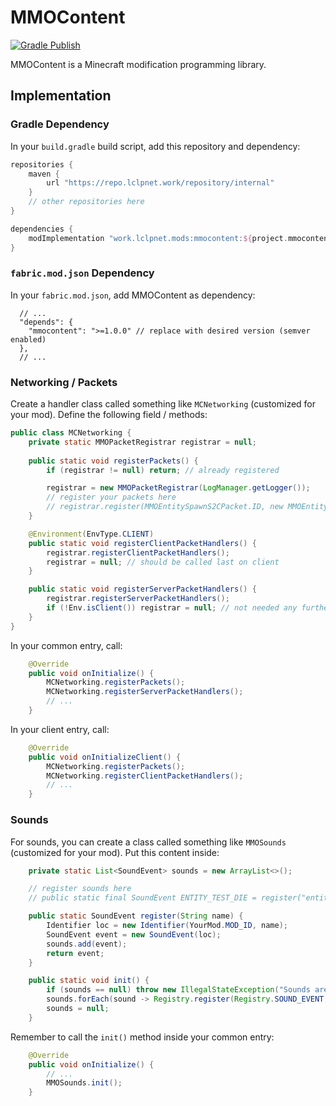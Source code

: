 # MMOContent

[![Gradle Publish](https://github.com/LCLPYT/MMOContent/actions/workflows/gradle-publish.yml/badge.svg)](https://github.com/LCLPYT/MMOContent/actions/workflows/gradle-publish.yml)

MMOContent is a Minecraft modification programming library.

## Implementation
### Gradle Dependency
In your `build.gradle` build script, add this repository and dependency:
```groovy
repositories {
    maven {
        url "https://repo.lclpnet.work/repository/internal"
    }
    // other repositories here
}

dependencies {
    modImplementation "work.lclpnet.mods:mmocontent:${project.mmocontent_version}" // replace with version
}
```

### `fabric.mod.json` Dependency
In your `fabric.mod.json`, add MMOContent as dependency:
```jsonc
  // ...
  "depends": {
    "mmocontent": ">=1.0.0" // replace with desired version (semver enabled)
  },
  // ...
```


### Networking / Packets
Create a handler class called something like `MCNetworking` (customized for your mod).
Define the following field / methods:
```java
public class MCNetworking {
    private static MMOPacketRegistrar registrar = null;
    
    public static void registerPackets() {
        if (registrar != null) return; // already registered

        registrar = new MMOPacketRegistrar(LogManager.getLogger());
        // register your packets here
        // registrar.register(MMOEntitySpawnS2CPacket.ID, new MMOEntitySpawnS2CPacket.Decoder());
    }

    @Environment(EnvType.CLIENT)
    public static void registerClientPacketHandlers() {
        registrar.registerClientPacketHandlers();
        registrar = null; // should be called last on client
    }

    public static void registerServerPacketHandlers() {
        registrar.registerServerPacketHandlers();
        if (!Env.isClient()) registrar = null; // not needed any further on a dedicated server
    }
} 
```

In your common entry, call:
```java
    @Override
    public void onInitialize() {
        MCNetworking.registerPackets();
        MCNetworking.registerServerPacketHandlers();
        // ...
    }
```

In your client entry, call:
```java
    @Override
    public void onInitializeClient() {
        MCNetworking.registerPackets();
        MCNetworking.registerClientPacketHandlers();
        // ...
    }
```

### Sounds
For sounds, you can create a class called something like `MMOSounds` (customized for your mod).
Put this content inside:
```java
    private static List<SoundEvent> sounds = new ArrayList<>();

    // register sounds here
    // public static final SoundEvent ENTITY_TEST_DIE = register("entity.test.die");

    public static SoundEvent register(String name) {
        Identifier loc = new Identifier(YourMod.MOD_ID, name);
        SoundEvent event = new SoundEvent(loc);
        sounds.add(event);
        return event;
    }

    public static void init() {
        if (sounds == null) throw new IllegalStateException("Sounds are already initialized");
        sounds.forEach(sound -> Registry.register(Registry.SOUND_EVENT, ((SoundEventAccessor) sound).getId(), sound));
        sounds = null;
    }
```
Remember to call the `init()` method inside your common entry:
```java
    @Override
    public void onInitialize() {
        // ...
        MMOSounds.init();
    }
```
